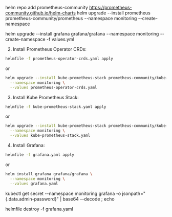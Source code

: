 



helm repo add prometheus-community https://prometheus-community.github.io/helm-charts
helm upgrade --install prometheus prometheus-community/prometheus --namespace monitoring --create-namespace


helm upgrade --install grafana grafana/grafana --namespace monitoring --create-namespace -f values.yml



2. Install Prometheus Operator CRDs:
```bash
helmfile -f prometheus-operator-crds.yaml apply
```
or 
```bash
helm upgrade --install kube-prometheus-stack prometheus-community/kube-prometheus-stack \
  --namespace monitoring \
  --values prometheus-operator-crds.yaml
```

3. Install Kube Prometheus Stack:
```bash
helmfile -f kube-prometheus-stack.yaml apply
```
or
```bash
helm upgrade --install kube-prometheus-stack prometheus-community/kube-prometheus-stack \
  --namespace monitoring \
  --values kube-prometheus-stack.yaml
```

4. Install Grafana:
```bash
helmfile -f grafana.yaml apply
```
or
```bash
helm install grafana grafana/grafana \
  --namespace monitoring \
  --values grafana.yaml
```

kubectl get secret --namespace monitoring grafana -o jsonpath="{.data.admin-password}" | base64 --decode ; echo

helmfile destroy -f grafana.yaml


